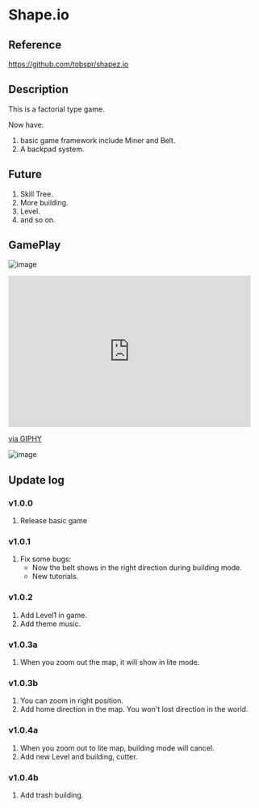 # Shape.io

## Reference
https://github.com/tobspr/shapez.io

## Description

This is a factorial type game.

Now have:

1. basic game framework include Miner and Belt.
2. A backpad system.

## Future

1. Skill Tree.
2. More building.
3. Level.
4. and so on.

## GamePlay 
![image](https://user-images.githubusercontent.com/52538091/127691840-995673e2-5de9-40c7-9ec9-74a855781b40.png)

<iframe src="https://giphy.com/embed/fMIcJRAfcFlu8eCkqI" width="480" height="300" frameBorder="0" class="giphy-embed" allowFullScreen></iframe><p><a href="https://giphy.com/gifs/fMIcJRAfcFlu8eCkqI">via GIPHY</a></p>

![image](https://user-images.githubusercontent.com/52538091/127692056-8851a03b-023b-419a-8ae4-62b63dd9c47d.png)


## Update log

### v1.0.0

1. Release basic game

### v1.0.1

1. Fix some bugs:
	* Now the belt shows in the right direction during building mode.
	* New tutorials.
	
### v1.0.2

1. Add Level1 in game.
2. Add theme music.

### v1.0.3a

1. When you zoom out the map, it will show in lite mode.

### v1.0.3b

1. You can zoom in right position.
2. Add home direction in the map. You won't lost direction in the world.

### v1.0.4a

1. When you zoom out to lite map, building mode will cancel.
2. Add new Level and building, cutter.

### v1.0.4b

1. Add trash building.

 
